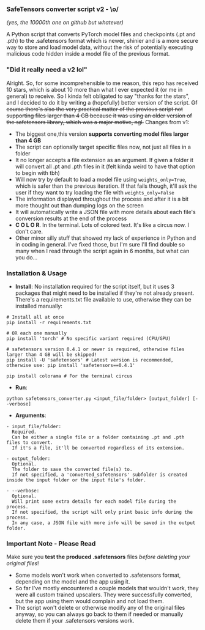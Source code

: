 ### SafeTensors converter script v2 - \o/

*(yes, the 10000th one on github but whatever)*

A Python script that converts PyTorch model files and checkpoints (.pt and .pth) to the .safetensors format which is newer, shinier and is a more secure way to store and load model data, without the risk of potentially executing malicious code hidden inside a model file of the previous format.

### "Did it really need a v2 lol"

Alright. So, for some incomprehensible to me reason, this repo has received 10 stars, which is about 10 more than what I ever expected it (or me in general) to receive. So I kinda felt obligated to say "thanks for the stars", and I decided to do it by writing a (hopefully) better version of the script.
~~Of course there's also the very practical matter of the previous script not supporting files larger than 4 GB because it was using an older version of the safetensors library, which was a major motive, ngl.~~
Changes from v1:

* The biggest one,this version **supports converting model files larger than 4 GB**
* The script can optionally target specific files now, not just all files in a folder
* It no longer accepts a file extension as an argument. If given a folder it will convert all .pt and .pth files in it (felt kinda weird to have that option to begin with tbh)
* Will now try by default to load a model file using `weights_only=True`, which is safer than the previous iteration. If that fails though, it'll ask the user if they want to try loading the file with `weights_only=False`
* The information displayed throughout the process and after it is a bit more thought out than dumping logs on the screen
* It will automatically write a JSON file with more details about each file's conversion results at the end of the process
* **C O L O R**. In the terminal. Lots of colored text. It's like a circus now. I don't care.
* Other minor silly stuff that showed my lack of experience in Python and in coding in general. I've fixed those, but I'm sure I'll find double so many when I read through the script again in 6 months, but what can you do...

### Installation & Usage

* **Install**:
  No installation required for the script itself, but it uses 3 packages that might need to be installed if they're not already present.
  There's a requirements.txt file available to use, otherwise they can be installed manually:

```shell
# Install all at once
pip install -r requirements.txt

# OR each one manually
pip install 'torch' # No specific variant required (CPU/GPU)

# safetensors version 0.4.1 or newer is required, otherwise files larger than 4 GB will be skipped!
pip install -U 'safetensors' # Latest version is recommended, otherwise use: pip install 'safetensors==0.4.1'

pip install colorama # For the terminal circus
```

* **Run**:

```shell
python safetensors_converter.py <input_file/folder> [output_folder] [--verbose]
```

* **Arguments**:

```
- input_file/folder:
  Required.
  Can be either a single file or a folder containing .pt and .pth files to convert.
  If it's a file, it'll be converted regardless of its extension.

- output_folder:
  Optional.
  The folder to save the converted file(s) to.
  If not specified, a 'converted_safetensors' subfolder is created inside the input folder or the input file's folder.

- --verbose:
  Optional.
  Will print some extra details for each model file during the process.
  If not specified, the script will only print basic info during the process.
  In any case, a JSON file with more info will be saved in the output folder.
```

### Important Note - Please Read

Make sure you **test the produced .safetensors** files *before deleting your original files*!

* Some models won't work when converted to .safetensors format, depending on the model and the app using it.
* So far I've mostly encountered a couple models that wouldn't work, they were all custom trained upscalers. They were successfully converted, but the app using them would complain and not load them.
* The script won't delete or otherwise modify any of the original files anyway, so you can always go back to them if needed or manually delete them if your .safetensors versions work.
